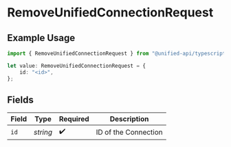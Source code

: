 # RemoveUnifiedConnectionRequest

## Example Usage

```typescript
import { RemoveUnifiedConnectionRequest } from "@unified-api/typescript-sdk/sdk/models/operations";

let value: RemoveUnifiedConnectionRequest = {
    id: "<id>",
};
```

## Fields

| Field                | Type                 | Required             | Description          |
| -------------------- | -------------------- | -------------------- | -------------------- |
| `id`                 | *string*             | :heavy_check_mark:   | ID of the Connection |